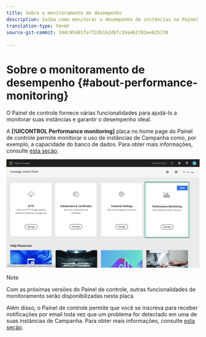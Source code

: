 ```yaml
---
title: Sobre o monitoramento de desempenho
description: Saiba como monitorar o desempenho de instâncias no Painel de controle
translation-type: tm+mt
source-git-commit: 34dc95481fa7f2db162dbfc19a462782ee825739

---
```



# Sobre o monitoramento de desempenho {#about-performance-monitoring}

O Painel de controle fornece várias funcionalidades para ajudá-lo a monitorar suas instâncias e garantir o desempenho ideal.

A **[!UICONTROL Performance monitoring]** placa no home page do Painel de controle permite monitorar o uso de instâncias de Campanha como, por exemplo, a capacidade do banco de dados. Para obter mais informações, consulte [esta seção](../../performance-monitoring/using/database-monitoring.md).

![](assets/performance_card.png)

>[!NOTE]
>
>Com as próximas versões do Painel de controle, outras funcionalidades de monitoramento serão disponibilizadas nesta placa.

Além disso, o Painel de controle permite que você se inscreva para receber notificações por email toda vez que um problema for detectado em uma de suas instâncias de Campanha. Para obter mais informações, consulte [esta seção](../../performance-monitoring/using/email-alerting.md).
